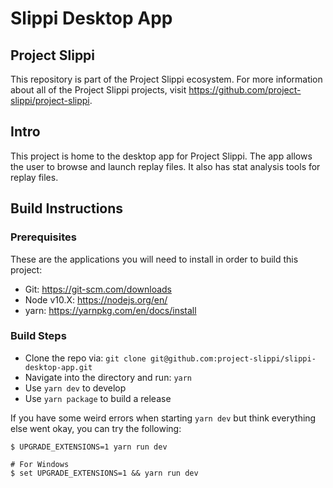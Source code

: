 # Slippi Desktop App
## Project Slippi
This repository is part of the Project Slippi ecosystem. For more information about all of the Project Slippi projects, visit https://github.com/project-slippi/project-slippi.

## Intro
This project is home to the desktop app for Project Slippi. The app allows the user to browse and launch replay files. It also has stat analysis tools for replay files.

## Build Instructions
### Prerequisites
These are the applications you will need to install in order to build this project:
- Git: https://git-scm.com/downloads
- Node v10.X: https://nodejs.org/en/
- yarn: https://yarnpkg.com/en/docs/install

### Build Steps
- Clone the repo via: `git clone git@github.com:project-slippi/slippi-desktop-app.git`
- Navigate into the directory and run: `yarn`
- Use `yarn dev` to develop
- Use `yarn package` to build a release

If you have some weird errors when starting `yarn dev` but think everything else went okay, you can try the following:
```
$ UPGRADE_EXTENSIONS=1 yarn run dev

# For Windows
$ set UPGRADE_EXTENSIONS=1 && yarn run dev
```
